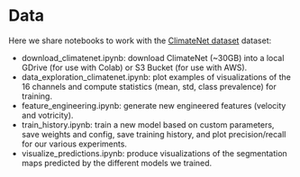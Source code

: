 
# Data

Here we share notebooks to work with the [ClimateNet dataset](https://portal.nersc.gov/project/ClimateNet/climatenet_new/) dataset:

- download_climatenet.ipynb: download ClimateNet (~30GB) into a local GDrive (for use with Colab) or S3 Bucket (for use with AWS).
- data_exploration_climatenet.ipynb: plot examples of visualizations of the 16 channels and compute statistics (mean, std, class prevalence) for training.
- feature_engineering.ipynb: generate new engineered features (velocity and votricity).
- train_history.ipynb: train a new model based on custom parameters, save weights and config, save training history, and plot precision/recall for our various experiments.
- visualize_predictions.ipynb: produce visualizations of the segmentation maps predicted by the different models we trained.